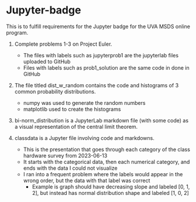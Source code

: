 # Jupyter-badge
This is to fulfill requirements for the Jupyter badge for the UVA MSDS online program.
1. Complete problems 1-3 on Project Euler.
   * The files with labels such as jupyterprob1 are the jupyterlab files uploaded to GitHub
   * Files with labels such as prob1_solution are the same code in done in GitHub

2. The file titled dist_w_random contains the code and histograms of 3 common probability distributions.
   * numpy was used to generate the random numbers
   * matplotlib used to create the histograms

3. bi-norm_distribution is a JupyterLab markdown file (with some code) as a visual representation of the central limit theorem.

4. classdata is a Jupyter file involving code and markdowns.
   * This is the presentation that goes through each category of the class hardware survey from 2023-06-13
   * It starts with the categorical data, then each numerical category, and ends with the data I could not visualize
   * I ran into a frequent problem where the labels would appear in the wrong order, but the data with that label was correct
       - Example is graph should have decreasing slope and labeled [0, 1, 2], but instead has normal distribution shape and labeled [1, 0, 2]

